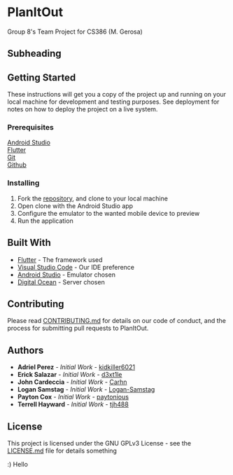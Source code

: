 # PlanItOut
Group 8's Team Project for CS386 (M. Gerosa) 

## Subheading


## Getting Started

These instructions will get you a copy of the project up and running on your local machine for development and testing purposes. See deployment for notes on how to deploy the project on a live system.

### Prerequisites
[Android Studio<br>](https://developer.android.com/studio/?gclid=Cj0KCQjwwfiaBhC7ARIsAGvcPe7k0pE8Ra59NSLKOAlbFZSv4PJJCk__IeK18Ro54E9TIrvF4khK__QaAi8REALw_wcB&gclsrc=aw.ds)
[Flutter<br>](https://docs.flutter.dev/get-started/install)
[Git<br>](https://git-scm.com/downloads)
[Github](https://github.com)

### Installing
1. Fork the [repository](https://github.com/Carhn/PlanItOut), and clone to your local machine
2. Open clone with the Android Studio app
3. Configure the emulator to the wanted mobile device to preview
4. Run the application

## Built With

* [Flutter](https://docs.flutter.dev) - The framework used
* [Visual Studio Code](https://code.visualstudio.com) - Our IDE preference
* [Android Studio](https://developer.android.com/studio/?gclid=Cj0KCQjwwfiaBhC7ARIsAGvcPe7k0pE8Ra59NSLKOAlbFZSv4PJJCk__IeK18Ro54E9TIrvF4khK__QaAi8REALw_wcB&gclsrc=aw.ds) - Emulator chosen
* [Digital Ocean](https://www.google.com/url?sa=t&rct=j&q=&esrc=s&source=web&cd=&cad=rja&uact=8&ved=2ahUKEwj0_avh-4j7AhVnIUQIHf98CNcQFnoECDUQAQ&url=https%3A%2F%2Fwww.digitalocean.com%2F&usg=AOvVaw2Kbi_PqpnTiK49rdUPGt9G) - Server chosen

## Contributing

Please read [CONTRIBUTING.md](https://github.com/Carhn/PlanItOut/blob/Dev/CONTRIBUTIONS.md) 
for details on our code of conduct, and the process for submitting pull requests to
PlanItOut.

## Authors

* **Adriel Perez** - *Initial Work* - [kidkiller6021](https://github.com/kidkiller6021)
* **Erick Salazar** - *Initial Work* - [d3xt1le](https://github.com/d3xt1le)
* **John Cardeccia** - *Initial Work* - [Carhn](https://github.com/Carhn)
* **Logan Samstag** - *Initial Work* - [Logan-Samstag](https://github.com/Logan-Samstag)
* **Payton Cox** - *Initial Work* - [paytonious](https://github.com/paytonious)
* **Terrell Hayward** - *Initial Work* - [tjh488](https://github.com/tjh488)
## License
This project is licensed under the GNU GPLv3 License - see the [LICENSE.md](https://github.com/Carhn/PlanItOut/blob/Dev/LICENSE.md) file for details something

:) Hello